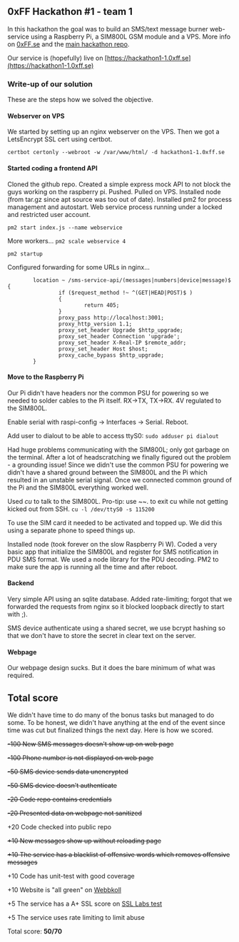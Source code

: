 ## 0xFF Hackathon #1 - team 1
In this hackathon the goal was to build an SMS/text message burner web-service using a Raspberry Pi, a SIM800L GSM module and a VPS. More info on [0xFF.se](https://0xff.se/) and the [main hackathon repo](https://github.com/0xFFse/hackathon1).

Our service is (hopefully) live on [https://hackathon1-1.0xff.se](https://hackathon1-1.0xff.se)

### Write-up of our solution
These are the steps how we solved the objective.

#### Webserver on VPS
We started by setting up an nginx webserver on the VPS. Then we got a LetsEncrypt SSL cert using certbot.

```certbot certonly --webroot -w /var/www/html/ -d hackathon1-1.0xff.se```

#### Started coding a frontend API
Cloned the github repo. Created a simple express mock API to not block the guys working on the raspberry pi. Pushed. Pulled on VPS. Installed node (from tar.gz since apt source was too out of date). Installed pm2 for process management and autostart. Web service process running under a locked and restricted user account.

```pm2 start index.js --name webservice```

More workers...
```pm2 scale webservice 4```


```pm2 startup```

Configured forwarding for some URLs in nginx...
```
        location ~ /sms-service-api/(messages|numbers|device|message)$ {
                if ($request_method !~ ^(GET|HEAD|POST)$ )
                {
                        return 405;
                }
                proxy_pass http://localhost:3001;
                proxy_http_version 1.1;
                proxy_set_header Upgrade $http_upgrade;
                proxy_set_header Connection 'upgrade';
                proxy_set_header X-Real-IP $remote_addr;
                proxy_set_header Host $host;
                proxy_cache_bypass $http_upgrade;               
        }
```


#### Move to the Raspberry Pi
Our Pi didn't have headers nor the common PSU for powering so we needed to solder cables to the Pi itself. RX->TX, TX->RX. 4V regulated to the SIM800L. 

Enable serial with raspi-config -> Interfaces -> Serial. Reboot.

Add user to dialout to be able to access ttyS0:
```sudo adduser pi dialout```

Had huge problems communicating with the SIM800L; only got garbage on the terminal. After a lot of headscratching we finally figured out the problem - a grounding issue! Since we didn't use the common PSU for powering we didn't have a shared ground between the SIM800L and the Pi which resulted in an unstable serial signal. Once we connected common ground of the Pi and the SIM800L everything worked well.

Used _cu_ to talk to the SIM800L. Pro-tip: use ~~. to exit cu while not getting kicked out from SSH.
```cu -l /dev/ttyS0 -s 115200```


To use the SIM card it needed to be activated and topped up. We did this using a separate phone to speed things up.

Installed node (took forever on the slow Raspberry Pi W). Coded a very basic app that initialize the SIM800L and register for SMS notification in PDU SMS format. We used a node library for the PDU decoding. PM2 to make sure the app is running all the time and after reboot.

#### Backend
Very simple API using an sqlite database. Added rate-limiting; forgot that we forwarded the requests from nginx so it blocked loopback directly to start with ;).

SMS device authenticate using a shared secret, we use bcrypt hashing so that we don't have to store the secret in clear text on the server.

#### Webpage
Our webpage design sucks. But it does the bare minimum of what was required.

## Total score
We didn't have time to do many of the bonus tasks but managed to do some. To be honest, we didn't have anything at the end of the event since time was cut but finalized things the next day. Here is how we scored.

~~-100 	New SMS messages doesn't show up on web page~~

~~-100 	Phone number is not displayed on web page~~

~~-50 	SMS device sends data unencrypted~~

~~-50 	SMS device doesn't authenticate~~

~~-20 	Code repo contains credentials~~

~~-20 	Presented data on webpage not sanitized~~

+20 	Code checked into public repo

~~+10 	New messages show up without reloading page~~

~~+10 	The service has a blacklist of offensive words which removes offensive messages~~

+10 	Code has unit-test with good coverage

+10 	Website is "all green" on [Webbkoll](https://webbkoll.dataskydd.net/en/results?url=http%3A%2F%2Fhackathon1-1.0xff.se%2F)

+5 	The service has a A+ SSL score on [SSL Labs test](https://www.ssllabs.com/ssltest/analyze.html?d=hackathon1-1.0xff.se)

+5 	The service uses rate limiting to limit abuse

Total score: **50/70**
